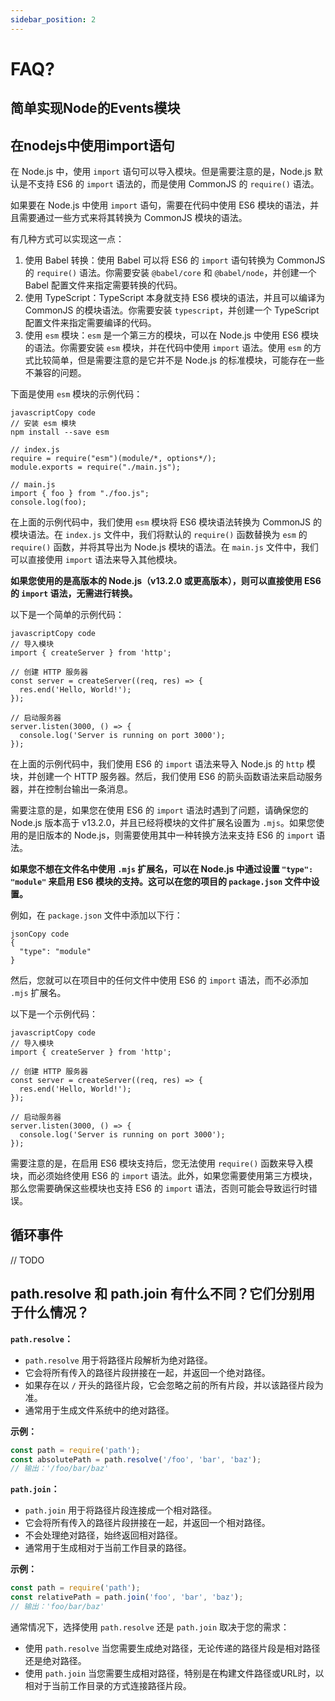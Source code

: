 ```yaml
---
sidebar_position: 2
---
```

# FAQ?

## 简单实现Node的Events模块

## 在nodejs中使用import语句

在 Node.js 中，使用 `import` 语句可以导入模块。但是需要注意的是，Node.js 默认是不支持 ES6 的 `import` 语法的，而是使用 CommonJS 的 `require()` 语法。

如果要在 Node.js 中使用 `import` 语句，需要在代码中使用 ES6 模块的语法，并且需要通过一些方式来将其转换为 CommonJS 模块的语法。

有几种方式可以实现这一点：

1. 使用 Babel 转换：使用 Babel 可以将 ES6 的 `import` 语句转换为 CommonJS 的 `require()` 语法。你需要安装 `@babel/core` 和 `@babel/node`，并创建一个 Babel 配置文件来指定需要转换的代码。
2. 使用 TypeScript：TypeScript 本身就支持 ES6 模块的语法，并且可以编译为 CommonJS 的模块语法。你需要安装 `typescript`，并创建一个 TypeScript 配置文件来指定需要编译的代码。
3. 使用 `esm` 模块：`esm` 是一个第三方的模块，可以在 Node.js 中使用 ES6 模块的语法。你需要安装 `esm` 模块，并在代码中使用 `import` 语法。使用 `esm` 的方式比较简单，但是需要注意的是它并不是 Node.js 的标准模块，可能存在一些不兼容的问题。

下面是使用 `esm` 模块的示例代码：

```
javascriptCopy code
// 安装 esm 模块
npm install --save esm

// index.js
require = require("esm")(module/*, options*/);
module.exports = require("./main.js");

// main.js
import { foo } from "./foo.js";
console.log(foo);
```

在上面的示例代码中，我们使用 `esm` 模块将 ES6 模块语法转换为 CommonJS 的模块语法。在 `index.js` 文件中，我们将默认的 `require()` 函数替换为 `esm` 的 `require()` 函数，并将其导出为 Node.js 模块的语法。在 `main.js` 文件中，我们可以直接使用 `import` 语法来导入其他模块。

**如果您使用的是高版本的 Node.js（v13.2.0 或更高版本），则可以直接使用 ES6 的 `import` 语法，无需进行转换。**

以下是一个简单的示例代码：

```
javascriptCopy code
// 导入模块
import { createServer } from 'http';

// 创建 HTTP 服务器
const server = createServer((req, res) => {
  res.end('Hello, World!');
});

// 启动服务器
server.listen(3000, () => {
  console.log('Server is running on port 3000');
});
```

在上面的示例代码中，我们使用 ES6 的 `import` 语法来导入 Node.js 的 `http` 模块，并创建一个 HTTP 服务器。然后，我们使用 ES6 的箭头函数语法来启动服务器，并在控制台输出一条消息。

需要注意的是，如果您在使用 ES6 的 `import` 语法时遇到了问题，请确保您的 Node.js 版本高于 v13.2.0，并且已经将模块的文件扩展名设置为 `.mjs`。如果您使用的是旧版本的 Node.js，则需要使用其中一种转换方法来支持 ES6 的 `import` 语法。

**如果您不想在文件名中使用 `.mjs` 扩展名，可以在 Node.js 中通过设置 `"type": "module"` 来启用 ES6 模块的支持。这可以在您的项目的 `package.json` 文件中设置。**

例如，在 `package.json` 文件中添加以下行：

```
jsonCopy code
{
  "type": "module"
}
```

然后，您就可以在项目中的任何文件中使用 ES6 的 `import` 语法，而不必添加 `.mjs` 扩展名。

以下是一个示例代码：

```
javascriptCopy code
// 导入模块
import { createServer } from 'http';

// 创建 HTTP 服务器
const server = createServer((req, res) => {
  res.end('Hello, World!');
});

// 启动服务器
server.listen(3000, () => {
  console.log('Server is running on port 3000');
});
```

需要注意的是，在启用 ES6 模块支持后，您无法使用 `require()` 函数来导入模块，而必须始终使用 ES6 的 `import` 语法。此外，如果您需要使用第三方模块，那么您需要确保这些模块也支持 ES6 的 `import` 语法，否则可能会导致运行时错误。

## 循环事件

// TODO

## path.resolve 和 path.join 有什么不同？它们分别用于什么情况？

**`path.resolve`：**

- `path.resolve` 用于将路径片段解析为绝对路径。
- 它会将所有传入的路径片段拼接在一起，并返回一个绝对路径。
- 如果存在以 `/` 开头的路径片段，它会忽略之前的所有片段，并以该路径片段为准。
- 通常用于生成文件系统中的绝对路径。

**示例：**

```javascript
const path = require('path');
const absolutePath = path.resolve('/foo', 'bar', 'baz');
// 输出：'/foo/bar/baz'
```

**`path.join`：**

- `path.join` 用于将路径片段连接成一个相对路径。
- 它会将所有传入的路径片段拼接在一起，并返回一个相对路径。
- 不会处理绝对路径，始终返回相对路径。
- 通常用于生成相对于当前工作目录的路径。

**示例：**

```javascript
const path = require('path');
const relativePath = path.join('foo', 'bar', 'baz');
// 输出：'foo/bar/baz'
```

通常情况下，选择使用 `path.resolve` 还是 `path.join` 取决于您的需求：

- 使用 `path.resolve` 当您需要生成绝对路径，无论传递的路径片段是相对路径还是绝对路径。
- 使用 `path.join` 当您需要生成相对路径，特别是在构建文件路径或URL时，以相对于当前工作目录的方式连接路径片段。

